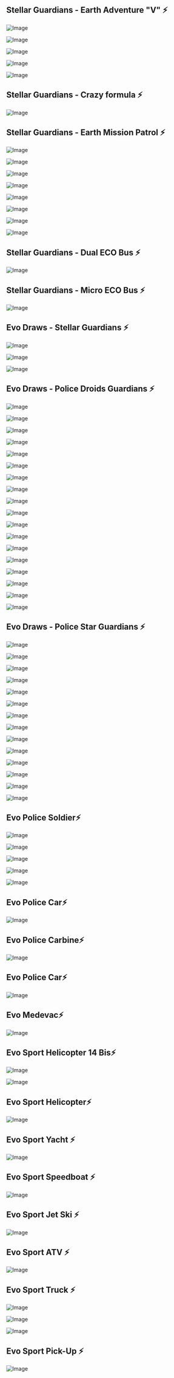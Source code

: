 <!--
**evolutiatech/evolutiatech** is a ✨ _special_ ✨ repository because its `README.md` (this file) appears on your GitHub profile.

Here are some ideas to get you started:

- 🔭 I’m currently working on ...
- 🌱 I’m currently learning ...
- 👯 I’m looking to collaborate on ...
- 🤔 I’m looking for help with ...
- 💬 Ask me about ...
- 📫 How to reach me: ...
- 😄 Pronouns: ...
- ⚡ Fun fact: ...
-->

## Stellar Guardians - Earth Adventure "V" ⚡

![Image](https://github.com/user-attachments/assets/116b147b-30ce-41cd-af84-b3e8e7ee96cc)

![Image](https://github.com/user-attachments/assets/3508c799-78bc-4f35-83ad-a507797a150a)

![Image](https://github.com/user-attachments/assets/1352ce17-e2ae-4015-984e-d3c88db365d5)

![Image](https://github.com/user-attachments/assets/b5ab2590-5e2d-4579-8ada-8068eb8ed494)

![Image](https://github.com/user-attachments/assets/d5b3101f-9465-4a5a-a97a-e74a16bf6bc5)

## Stellar Guardians - Crazy formula ⚡

![Image](https://github.com/user-attachments/assets/9c5fe66c-4de8-4bc4-8290-c12b667d804b)

## Stellar Guardians - Earth Mission Patrol ⚡

![Image](https://github.com/user-attachments/assets/2d73541c-90de-42e5-8a50-91c7a92875a7)

![Image](https://github.com/user-attachments/assets/54bd39f0-b35c-4934-b4a3-039d251b20bb)

![Image](https://github.com/user-attachments/assets/7b73d9df-6a73-4e49-adf8-b79b30a6d154)

![Image](https://github.com/user-attachments/assets/f55cb4ec-d717-49f1-91c9-b0f976f001aa)

![Image](https://github.com/user-attachments/assets/7b388e43-8338-4421-a200-94556c770f32)

![Image](https://github.com/user-attachments/assets/b7f78326-7ac5-4ffa-8445-5e2553ad1653)

![Image](https://github.com/user-attachments/assets/478e3f00-4e9d-4fdd-85de-d75f7f6a7628)

![Image](https://github.com/user-attachments/assets/2e4d2cc1-9a8d-4ed0-b18f-1bfe2b337415)

## Stellar Guardians - Dual ECO Bus ⚡

![Image](https://github.com/user-attachments/assets/810b814c-3c24-4ff2-aad9-acba49f75a10)

## Stellar Guardians - Micro ECO Bus ⚡

![Image](https://github.com/user-attachments/assets/7d3a9b8c-dd4f-4ac3-94b5-1a2fa3ff1fb3)

## Evo Draws - Stellar Guardians ⚡

![Image](https://github.com/user-attachments/assets/89530e0f-6716-468d-920b-e074089fbfd5)

![Image](https://github.com/user-attachments/assets/d115ff20-d44f-4efc-9c5b-5a5cff9cd482)

![Image](https://github.com/user-attachments/assets/c2ac1441-eb1a-4cf1-adc8-d1e76ef2fd4f)

## Evo Draws - Police Droids Guardians ⚡

![Image](https://github.com/user-attachments/assets/a7b2f0f3-250a-4e58-bba6-0ad590502d83)

![Image](https://github.com/user-attachments/assets/570b45a7-3acc-4bb3-8a8c-caed1ac8170a)

![Image](https://github.com/user-attachments/assets/69ad358e-7f9e-4924-b405-60580f1acf67)

![Image](https://github.com/user-attachments/assets/77ede964-f88c-47af-9b5d-aa893938420b)

![Image](https://github.com/user-attachments/assets/8f911f78-0daa-4669-aab1-171e19e450bf)

![Image](https://github.com/user-attachments/assets/7dbbb0ce-1d91-4973-b035-a516613ac9d1)

![Image](https://github.com/user-attachments/assets/262554cd-b4fe-462a-964b-1645017eeb64)

![Image](https://github.com/user-attachments/assets/6e76bce4-94b1-4323-adad-df5436bce5c4)

![Image](https://github.com/user-attachments/assets/616bf5ea-0269-4025-b823-3c2bce0096d0)

![Image](https://github.com/user-attachments/assets/2a765fd2-76d2-43cb-8fac-73b1fa315def)

![Image](https://github.com/user-attachments/assets/1222975a-2023-4c8d-9039-1b77ac2d7bd4)

![Image](https://github.com/user-attachments/assets/00611f77-999b-48bc-bc45-e8d4872152da)

![Image](https://github.com/user-attachments/assets/0414fbdf-b963-440a-ba79-939cf49f7bc5)

![Image](https://github.com/user-attachments/assets/5d8d5a71-dafe-4092-abd1-20640029b841)

![Image](https://github.com/user-attachments/assets/4366cace-e799-4b16-a7d3-e21e6437880e)

![Image](https://github.com/user-attachments/assets/d597b8d8-57aa-4ad9-bb2a-31f4f7b10667)

![Image](https://github.com/user-attachments/assets/b6d57102-dcf3-46dd-a86e-b3539fecaf03)

![Image](https://github.com/user-attachments/assets/991cf857-2f1c-408f-bcd9-53c1cfc76514)

## Evo Draws - Police Star Guardians ⚡

![Image](https://github.com/user-attachments/assets/82b3f743-4760-4178-b937-89aa7431e79b)

![Image](https://github.com/user-attachments/assets/680e730e-74a3-4c65-960e-9ffca9b5f922)

![Image](https://github.com/user-attachments/assets/fce3f354-b223-477e-bbe2-9c65727eb3b4)

![Image](https://github.com/user-attachments/assets/a4dca289-427f-49b0-b587-3e54510d262b)

![Image](https://github.com/user-attachments/assets/53ede6c0-b9a9-4e0a-a520-4dc1faf2c745)

![Image](https://github.com/user-attachments/assets/91cf736e-7625-484b-8021-eb8ed8ad55d0)

![Image](https://github.com/user-attachments/assets/32f28e40-89d3-4e60-8bd1-a7454dcfcef2)

![Image](https://github.com/user-attachments/assets/fb1f3c1a-b52c-4ba2-812b-0e1cd7967f6a)

![Image](https://github.com/user-attachments/assets/72bdf2ee-b585-4bd9-8c97-404a6a848986)

![Image](https://github.com/user-attachments/assets/9e5ac028-b6b6-42f0-be48-14321106f130)

![Image](https://github.com/user-attachments/assets/c806cbf7-12ef-4c0a-85f5-f5c172e9a826)

![Image](https://github.com/user-attachments/assets/d9734ba4-8f55-436c-8041-6f31412a9c30)

![Image](https://github.com/user-attachments/assets/13a94627-841f-4f69-9e8b-148a3367c445)

![Image](https://github.com/user-attachments/assets/8ca35400-043d-45be-ab20-77a89dd0f4a1)

## Evo Police Soldier⚡

![Image](https://github.com/user-attachments/assets/68c0426a-e374-4a07-8973-6ce76358886a)

![Image](https://github.com/user-attachments/assets/54cf04fa-8eb9-4c17-8612-15fcc3ae88ac)

![Image](https://github.com/user-attachments/assets/a0bb530a-861b-4aa9-99c0-883b9b964744)

![Image](https://github.com/user-attachments/assets/e968825c-413e-48d2-95cb-7cda5d264550)

![Image](https://github.com/user-attachments/assets/d7c6ba64-35f8-4a17-9a57-5b1540f79bb4)

## Evo Police Car⚡

![Image](https://github.com/user-attachments/assets/7f847d9e-0bcc-420d-b571-939d7f60e96a)

## Evo Police Carbine⚡

![Image](https://github.com/user-attachments/assets/d159f29b-2dc7-4a4c-91af-94e8d659ef5c)

## Evo Police Car⚡

![Image](https://github.com/user-attachments/assets/468d61f5-02d5-48a6-bb6c-0180c4ac47e0)

## Evo Medevac⚡

![Image](https://github.com/user-attachments/assets/76c65c92-418e-4879-a983-c9e2fef0c3d9)

## Evo Sport Helicopter 14 Bis⚡

![Image](https://github.com/user-attachments/assets/a6ef830a-5c55-45dd-a496-3425abc8670b)

![Image](https://github.com/user-attachments/assets/fa15991d-6b34-40fa-81ab-a31acb611fb6)

## Evo Sport Helicopter⚡

![Image](https://github.com/user-attachments/assets/4783cf10-a444-47ef-a90d-f3f907641998)

## Evo Sport Yacht ⚡

![Image](https://github.com/user-attachments/assets/8902421b-7e20-4d9b-8180-f64916fbb883)

## Evo Sport Speedboat ⚡

![Image](https://github.com/user-attachments/assets/2fd05864-fd8f-4b1c-9601-e0bf5aa38e03)

## Evo Sport Jet Ski ⚡

![Image](https://github.com/user-attachments/assets/1c9060fa-91d2-4bf0-a952-c16cfa740b38)

## Evo Sport ATV ⚡

![Image](https://github.com/user-attachments/assets/ea90eb27-5dec-4073-a6fe-b49349f46df2)

## Evo Sport Truck ⚡

![Image](https://github.com/user-attachments/assets/ce371506-c017-4627-a014-618fa07ebb18)

![Image](https://github.com/user-attachments/assets/0ecff6e6-7452-454e-8553-46fa1183184e)

![Image](https://github.com/user-attachments/assets/c5fe2373-b429-46f9-a97d-a446c39e523c)

## Evo Sport Pick-Up ⚡

![Image](https://github.com/user-attachments/assets/43185f12-876b-49ec-90f6-df115cfe62fb)
